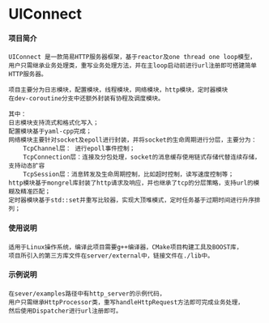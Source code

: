 # UIConnect

#### 项目简介

    UIConnect 是一款简易HTTP服务器框架，基于reactor及one thread one loop模型，
    用户只需继承业务处理类，重写业务处理方法，并在主loop启动前进行url注册即可搭建简单HTTP服务器。

    项目主要分为日志模块，配置模块，线程模块，网络模块，http模块，定时器模块
    在dev-coroutine分支中还额外封装有协程及调度模块。

    其中：
    日志模块支持流式和格式化写入；
    配置模块基于yaml-cpp完成；
    网络模块主要针对socket及epoll进行封装，并将socket的生命周期进行分层，主要分为：
        TcpChannel层： 进行epoll事件控制；
        TcpConnection层：连接及分包处理，socket的消息缓存使用链式存储代替连续存储，支持动态扩容
        TcpSession层：消息转发及生命周期控制，比如超时控制，读写速度控制等；
    http模块基于mongrel库封装了http请求及响应，并也继承了tcp的分层策略，支持url的模糊及精准匹配；
    定时器模块基于std::set并重写比较器，实现大顶堆模式，定时任务基于过期时间进行升序排列；

#### 使用说明
    适用于Linux操作系统，编译此项目需要g++编译器，CMake项目构建工具及BOOST库，
    项目所引入的第三方库文件在server/external中，链接文件在./lib中。

#### 示例说明
    在sever/examples路径中有http_server的示例代码，
    用户只需继承HttpProcessor类，重写handleHttpRequest方法即可完成业务处理，
    然后使用Dispatcher进行url注册即可。
